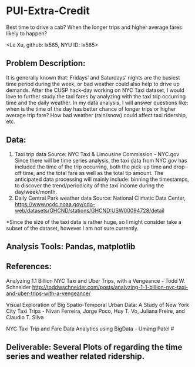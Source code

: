 # PUI-Extra-Credit

Best time to drive a cab?
When the longer trips and higher average fares likely to happen? 

<Le Xu, github: lx565, NYU ID: lx565>

## Problem Description:
It is generally known that: Fridays’ and Saturdays’ nights are the busiest time period during the week, or bad weather could also help to drive up demands. After the CUSP hack-day working on NYC Taxi dataset, I would love to further study the taxi fares by analyzing with the taxi trip occurring time and the daily weather.  In my data analysis, I will answer questions like: when is the time of the day has better chance of longer trips or higher average trip fare? How bad weather (rain/snow) could affect taxi ridership, etc. 


## Data: 
1. Taxi trip data
Source: NYC Taxi & Limousine Commission - NYC.gov
Since there will be time series analysis, the taxi data from NYC.gov has included the time of the trip occurring, both the pick-up time and drop-off time, and the total fare as well as the total tip amount. 
The anticipated data processing will mainly include: binning the timestamps, to discover the trend/periodicity of the taxi income during the day/week/month. 
2. Daily Central Park weather data
Source: National Climatic Data Center, 
https://www.ncdc.noaa.gov/cdo-web/datasets/GHCND/stations/GHCND:USW00094728/detail

*Since the size of the taxi data is rather huge, so I might consider take a subset of the dataset, however I am not sure currently.

## Analysis Tools:  Pandas, matplotlib

## References: 
Analyzing 1.1 Billion NYC Taxi and Uber Trips, with a Vengeance - Todd W. Schneider
http://toddwschneider.com/posts/analyzing-1-1-billion-nyc-taxi-and-uber-trips-with-a-vengeance/

Visual Exploration of Big Spatio-Temporal Urban Data: A Study of New York City Taxi Trips - Nivan Ferreira, Jorge Poco, Huy T. Vo, Juliana Freire, and Claudio T. Silva

NYC Taxi Trip and Fare Data Analytics using BigData - Umang Patel #

## Deliverable:  Several Plots of regarding the time series and weather related ridership. 
